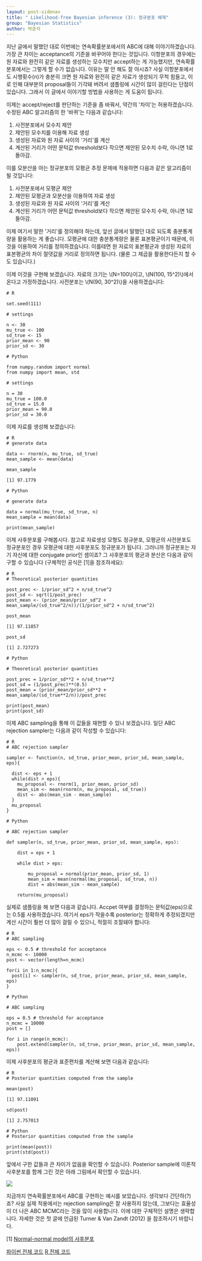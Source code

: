 ```yaml
---
layout: post-sidenav
title: " Likelihood-free Bayesian inference (3): 정규분포 예제"
group: "Bayesian Statistics"
author: 박준석
---
```


지난 글에서 말했던 대로 이번에는 연속확률분포에서의 ABC에 대해 이야기하겠습니다. 가장 큰 차이는 acceptance의 기준을 바꾸어야 한다는 것입니다. 이항분포의 경우에는 원 자료와 완전히 같은 자료를 생성하는 모수치만 accept하는 게 가능했지만, 연속확률분포에서는 그렇게 할 수가 없습니다. 이유는 말 안 해도 잘 아시죠? 사실 이항분포에서도 시행횟수(n)가 충분히 크면 원 자료와 완전히 같은 자료가 생성되기 무척 힘들고, 이로 인해 대부분의 proposal들이 기각돼 버려서 샘플링에 시간이 많이 걸린다는 단점이 있습니다. 그래서 이 글에서 이야기할 방법을 사용하는 게 도움이 됩니다.

이제는 accept/reject를 판단하는 기준을 좀 바꿔서, 약간의 '차이'는 허용하겠습니다. 수정된 ABC 알고리즘의 한 '바퀴'는 다음과 같습니다:

1. 사전분포에서 모수치 제안
2. 제안된 모수치를 이용해 자료 생성
3. 생성된 자료와 원 자료 사이의 '거리'를 계산
4. 계산된 거리가 어떤 문턱값 threshold보다 작으면 제안된 모수치 수락, 아니면 1로 돌아감.

이를 모분산을 아는 정규분포의 모평균 추정 문제에 적용하면 다음과 같은 알고리즘이 될 것입니다:

1. 사전분포에서 모평균 제안
2. 제안된 모평균과 모분산을 이용하여 자료 생성
3. 생성된 자료와 원 자료 사이의 '거리'를 계산
4. 계산된 거리가 어떤 문턱값 threshold보다 작으면 제안된 모수치 수락, 아니면 1로 돌아감.

이제 여기서 말한 '거리'를 정의해야 하는데, 앞선 글에서 말했던 대로 되도록 충분통계량을 활용하는 게 좋습니다. 모평균에 대한 충분통계량은 물론 표본평균이기 때문에, 이것을 이용하여 거리를 정의하겠습니다. 이를테면 원 자료의 표본평균과 생성된 자료의 표본평균의 차이 절댓값을 거리로 정의하면 됩니다. (물론 그 제곱을 활용한다든지 할 수도 있습니다.)

이제 이것을 구현해 보겠습니다. 자료의 크기는 \\(N=100\\)이고, \\(N(100, 15^2)\\)에서 온다고 가정하겠습니다. 사전분포는 \\(N(90, 30^2)\\)을 사용하겠습니다:

```{r}
# R

set.seed(111)

# settings

n <- 30
mu_true <- 100
sd_true <- 15
prior_mean <- 90
prior_sd <- 30
```
```{python}
# Python

from numpy.random import normal
from numpy import mean, std

# settings

n = 30
mu_true = 100.0
sd_true = 15.0
prior_mean = 90.0
prior_sd = 30.0
```
이제 자료를 생성해 보겠습니다:
```{r}
# R
# generate data

data <- rnorm(n, mu_true, sd_true)
mean_sample <- mean(data)

mean_sample

[1] 97.1779
```
```{python}
# Python

# generate data

data = normal(mu_true, sd_true, n)
mean_sample = mean(data)

print(mean_sample)
```
이제 사후분포를 구해봅시다. 참고로 자료생성 모형도 정규분포, 모평균의 사전분포도 정규분포인 경우 모평균에 대한 사후분포도 정규분포가 됩니다. 그러니까 정규분포는 자기 자신에 대한 conjugate prior인 셈이죠? 그 사후분포의 평균과 분산은 다음과 같이 구할 수 있습니다 (구체적인 공식은 [1]을 참조하세요):
```{r}
# R
# Theoretical posterior quantities

post_prec <- 1/prior_sd^2 + n/sd_true^2
post_sd <- sqrt(1/post_prec)
post_mean <- (prior_mean/prior_sd^2 + mean_sample/(sd_true^2/n))/(1/prior_sd^2 + n/sd_true^2)
 
post_mean

[1] 97.11857

post_sd

[1] 2.727273
```
```{python}
# Python

# Theoretical posterior quantities

post_prec = 1/prior_sd**2 + n/sd_true**2
post_sd = (1/post_prec)**(0.5)
post_mean = (prior_mean/prior_sd**2 + mean_sample/(sd_true**2/n))/post_prec

print(post_mean)
print(post_sd)
```
이제 ABC sampling을 통해 이 값들을 재현할 수 있나 보겠습니다. 일단 ABC rejection sampler는 다음과 같이 작성할 수 있습니다:
```{r}
# R
# ABC rejection sampler

sampler <- function(n, sd_true, prior_mean, prior_sd, mean_sample, eps){
  
  dist <- eps + 1
  while(dist > eps){
    mu_proposal <- rnorm(1, prior_mean, prior_sd)
    mean_sim <- mean(rnorm(n, mu_proposal, sd_true))
    dist <- abs(mean_sim - mean_sample)
  }
  mu_proposal
}
```
```{python}
# Python

# ABC rejection sampler

def sampler(n, sd_true, prior_mean, prior_sd, mean_sample, eps):
  
    dist = eps + 1
    
    while dist > eps:
    
        mu_proposal = normal(prior_mean, prior_sd, 1)
        mean_sim = mean(normal(mu_proposal, sd_true, n))
        dist = abs(mean_sim - mean_sample)
    
    return(mu_proposal)
```
실제로 샘플링을 해 보면 다음과 같습니다. Accpet 여부를 결정하는 문턱값(eps)으로는 0.5를 사용하겠습니다. 여기서 eps가 작을수록 posterior는 정확하게 추정되겠지만 계산 시간이 훨씬 더 많이 걸릴 수 있으니, 적절히 조절돼야 합니다:
```{r}
# R
# ABC sampling

eps <- 0.5 # threshold for acceptance
n_mcmc <- 10000
post <- vector(length=n_mcmc)

for(i in 1:n_mcmc){
  post[i] <- sampler(n, sd_true, prior_mean, prior_sd, mean_sample, eps)
}
```
```{python}
# Python

# ABC sampling

eps = 0.5 # threshold for acceptance
n_mcmc = 10000
post = []

for i in range(n_mcmc):
    post.extend(sampler(n, sd_true, prior_mean, prior_sd, mean_sample, eps))
```
이제 사후분포의 평균과 표준편차를 계산해 보면 다음과 같습니다:
```{r}
# R
# Posterior quantities computed from the sample
 
mean(post)

[1] 97.11091

sd(post)

[1] 2.757013
```
```{python}
# Python
# Posterior quantities computed from the sample

print(mean(post))
print(std(post))
```
앞에서 구한 값들과 큰 차이가 없음을 확인할 수 있습니다. Posterior sample에 이론적 사후분포를 함께 그린 것은 아래 그림에서 확인할 수 있습니다.

<img src="https://raw.githubusercontent.com/bayestour/blog/master/images/posts/ABC_normal.png">

지금까지 연속확률분포에서 ABC를 구현하는 예시를 보았습니다. 생각보다 간단하(?)죠? 사실 실제 적용에서는 rejection sampling은 잘 사용하지 않는데, 그보다는 효율성이 더 나은 ABC MCMC라는 것을 많이 사용합니다. 이에 대한 구체적인 설명은 생략합니다. 자세한 것은 첫 글에 언급된 Turner & Van Zandt (2012) 을 참조하시기 바랍니다.

[1] <a href="http://www2.bcs.rochester.edu/sites/jacobslab/cheat_sheet/bayes_Normal_Normal.pdf">Normal-normal model의 사후분포</a>

<a href="https://github.com/JoonsukPark/examples/blob/master/ABC_normal.py">파이썬 전체 코드</a>
<a href="https://github.com/JoonsukPark/examples/blob/master/ABC_normal_mean.R">R 전체 코드</a>
